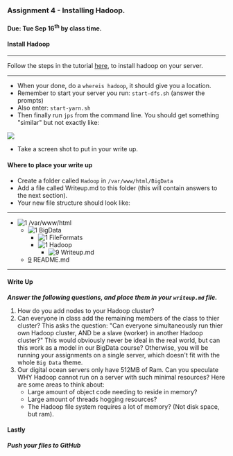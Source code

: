 ### Assignment 4 - Installing Hadoop.
#### Due: Tue Sep 16<sup>th</sup> by class time.

#### Install Hadoop
-----

Follow the steps in the tutorial [here](https://www.digitalocean.com/community/tutorials/how-to-install-hadoop-on-ubuntu-13-10), to install hadoop on your server.

-----

- When your done, do a `whereis hadoop`, it should give you a location.
- Remember to start your server you run: `start-dfs.sh` (answer the prompts)
- Also enter: `start-yarn.sh`
- Then finally run `jps` from the command line. You should get something "similar" but not exactly like:

![](http://f.cl.ly/items/2y1Q2T0U2P3i0K0E2Z0i/jps.png)

- Take a screen shot to put in your write up.

#### Where to place your write up

- Create a folder called `Hadoop` in `/var/www/html/BigData`
- Add a file called Writeup.md to this folder (this will contain answers to the next section).
- Your new file structure should look like:

-----
- ![1] /var/www/html
	- ![1] BigData
	  - ![1] FileFormats
	  - ![1] Hadoop
	    - ![9] Writeup.md
	- [9] README.md
-----


#### Write Up

___Answer the following questions, and place them in your `writeup.md` file.___

1. How do you add nodes to your Hadoop cluster?
2. Can everyone in class add the remaining members of the class to thier cluster? This asks the question: "Can everyone simultaneously run thier own Hadoop cluster, AND be a slave (worker) in another Hadoop cluster?" This would obviously never be ideal in the real world, but can this work as a model in our BigData course? Otherwise, you will be running your assignments on a single server, which doesn't fit with the whole `Big Data` theme.
3. Our digital ocean servers only have 512MB of Ram. Can you speculate WHY Hadoop cannot run on a server with such minimal resources? Here are some areas to think about:
    - Large amount of object code needing to reside in memory?
    - Large amount of threads hogging resources?
    - The Hadoop file system requires a lot of memory? (Not disk space, but ram).

#### Lastly

___Push your files to GitHub___


[1]:  http://cs.mwsu.edu/~griffin/Free-file-icons/24px/folder.png
[2]:  http://cs.mwsu.edu/~griffin/Free-file-icons/24px/php.png
[3]:  http://cs.mwsu.edu/~griffin/Free-file-icons/24px/html.png
[4]:  http://cs.mwsu.edu/~griffin/Free-file-icons/24px/css.png
[5]:  http://cs.mwsu.edu/~griffin/Free-file-icons/24px/js.png
[6]:  http://cs.mwsu.edu/~griffin/Free-file-icons/24px/json.png
[7]:  http://cs.mwsu.edu/~griffin/Free-file-icons/24px/xml.png
[8]:  http://cs.mwsu.edu/~griffin/Free-file-icons/24px/csv.png
[9]:  http://cs.mwsu.edu/~griffin/Free-file-icons/24px/md.png
[10]: http://cs.mwsu.edu/~griffin/Free-file-icons/24px/sql.png
[11]: http://cs.mwsu.edu/~griffin/Free-file-icons/24px/yml.png
[12]: http://cs.mwsu.edu/~griffin/Free-file-icons/24px/json.png

